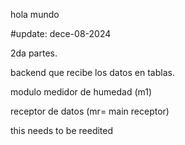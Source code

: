 hola mundo

#update: dece-08-2024


2da partes.

backend que recibe los datos en tablas.

modulo medidor de humedad (m1)

receptor de datos (mr= main receptor)


this needs to be reedited 

